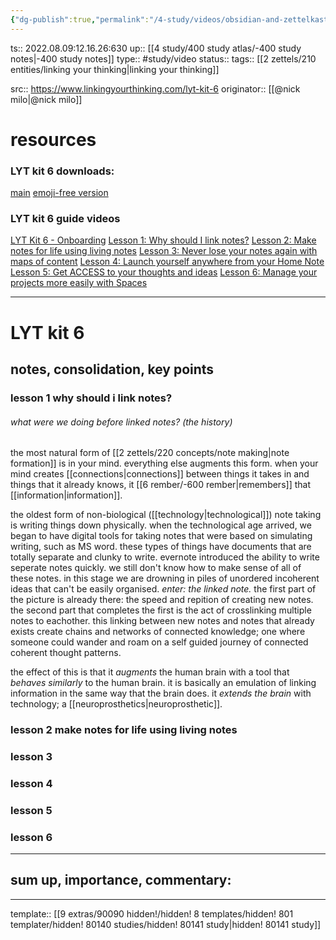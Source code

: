 ```yaml
---
{"dg-publish":true,"permalink":"/4-study/videos/obsidian-and-zettelkasten/study-lyt-kit-6/","dgHomeLink":true,"dgPassFrontmatter":false}
---
```


ts:: 2022.08.09:12.16.26:630
up:: [[4 study/400 study atlas/-400 study notes|-400 study notes]]
type:: #study/video
status:: 
tags:: [[2 zettels/210 entities/linking your thinking|linking your thinking]]

src:: https://www.linkingyourthinking.com/lyt-kit-6
originator:: [[@nick milo|@nick milo]]

# resources

### LYT kit 6 downloads:

[main](https://download.filekitcdn.com/d/dv87Nny89souiCFyZqnEgh/gMwRYLHEpgMQM9D8YahcSP)
[emoji-free version](https://download.filekitcdn.com/d/dv87Nny89souiCFyZqnEgh/qHRHfBAdve3oWojit9dSsf)

### LYT kit 6 guide videos

[LYT Kit 6 - Onboarding](https://player.vimeo.com/video/709873858?h=2708bd159e)
[Lesson 1: Why should I link notes?](https://player.vimeo.com/video/709951357?h=f411ce94a0)
[Lesson 2: Make notes for life using living notes](https://player.vimeo.com/video/709951357?h=f411ce94a0)
[Lesson 3: Never lose your notes again with maps of content](https://player.vimeo.com/video/709951595?h=7236016051)
[Lesson 4: Launch yourself anywhere from your Home Note](https://player.vimeo.com/video/709954968?h=4eefdc792f)
[Lesson 5: Get ACCESS to your thoughts and ideas](https://player.vimeo.com/video/709955731?h=1d3b26bc4d)
[Lesson 6: Manage your projects more easily with Spaces](https://player.vimeo.com/video/711979883?h=8c4f7b7087)

---

# LYT kit 6

## notes, consolidation, key points

### lesson 1 why should i link notes?

###### what were we doing before linked notes? (the history)

the most natural form of [[2 zettels/220 concepts/note making|note formation]] is in your mind. everything else augments this form.
when your mind creates [[connections|connections]] between things it takes in and things that it already knows, it [[6 rember/-600 rember|remembers]] that [[information|information]].

the oldest form of non-biological ([[technology|technological]]) note taking is writing things down physically.
when the technological age arrived, we began to have digital tools for taking notes that were based on simulating writing, such as MS word. these types of things have documents that are totally separate and clunky to write.
evernote introduced the ability to write seperate notes quickly. we still don't know how to make sense of all of these notes. in this stage we are drowning in piles of unordered incoherent ideas that can't be easily organised.
*enter: the linked note.*
the first part of the picture is already there: the speed and repition of creating new notes.
the second part that completes the first is the act of crosslinking multiple notes to eachother.
this linking between new notes and notes that already exists create chains and networks of connected knowledge; one where someone could wander and roam on a self guided journey of connected coherent thought patterns.

the effect of this is that it *augments* the human brain with a tool that *behaves similarly* to the human brain. it is basically an emulation of linking information in the same way that the brain does. it *extends the brain* with technology; a [[neuroprosthetics|neuroprosthetic]].

### lesson 2 make notes for life using living notes



### lesson 3



### lesson 4



### lesson 5



### lesson 6



---
## sum up, importance, commentary:



---
template:: [[9 extras/90090 hidden!/hidden! 8 templates/hidden! 801 templater/hidden! 80140 studies/hidden! 80141 study|hidden! 80141 study]]


